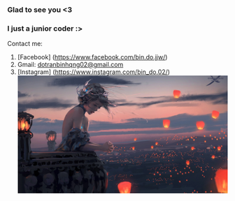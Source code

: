 ### Glad to see you <3
### I just a junior coder :>

Contact me:
1. [Facebook] (https://www.facebook.com/bin.do.jjw/)
2. Gmail: dotranbinhqng02@gmail.com
3. [Instagram] (https://www.instagram.com/bin_do.02/)
![image](https://github.com/dtrbinh/dtrbinh/blob/main/img/65d0d901c19d92bded2e1a0defa3b95e_original.jpg)
